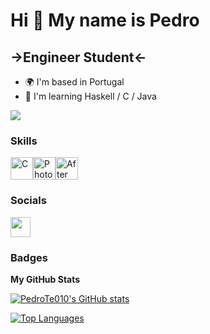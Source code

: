Hi 👋 My name is Pedro
======================

\->Engineer Student<-
---------------------------------

*   🌍  I'm based in Portugal
*   🧠  I'm learning Haskell / C / Java
<p align="left">     
<a href="https://www.github.com/PedroTe010" target="_blank" rel="noreferrer"><img src="https://img.shields.io/github/followers/PedroTe010?logo=github&style=for-the-badge&color=facc15&labelColor=000000" /></a>
</p>

### Skills 
<p align="left">
<a href="https://docs.microsoft.com/en-us/cpp/?view=msvc-170" target="_blank" rel="noreferrer"><img src="https://raw.githubusercontent.com/danielcranney/readme-generator/main/public/icons/skills/c-colored.svg" width="36" height="36" alt="C" /></a><a href="https://www.adobe.com/uk/products/photoshop.html" target="_blank" rel="noreferrer"><img src="https://raw.githubusercontent.com/danielcranney/readme-generator/main/public/icons/skills/photoshop-colored-dark.svg" width="36" height="36" alt="Photoshop" /></a><a href="https://www.adobe.com/uk/products/aftereffects.html" target="_blank" rel="noreferrer"><img src="https://raw.githubusercontent.com/danielcranney/readme-generator/main/public/icons/skills/aftereffects-colored-dark.svg" width="36" height="36" alt="After Effects" /></a>
                    </p>
                    

### Socials
                  
<p align="left"> <a href="https://www.github.com/PedroTe010" target="_blank" rel="noreferrer"> <picture> <source media="(prefers-color-scheme: dark)" srcset="https://raw.githubusercontent.com/danielcranney/readme-generator/main/public/icons/socials/github-dark.svg" /> <source media="(prefers-color-scheme: light)" srcset="https://raw.githubusercontent.com/danielcranney/readme-generator/main/public/icons/socials/github.svg" /> <img src="https://raw.githubusercontent.com/danielcranney/readme-generator/main/public/icons/socials/github.svg" width="32" height="32" /> </picture> </a></p>

### Badges

<b>My GitHub Stats</b>

<a href="http://www.github.com/PedroTe010"><img src="https://github-readme-stats.vercel.app/api?username=PedroTe010&show_icons=true&hide=&count_private=true&title_color=64748b&text_color=444e59&icon_color=facc15&bg_color=000000&hide_border=true&show_icons=true" alt="PedroTe010's GitHub stats" /></a>

<a href="https://github.com/PedroTe010" align="left"><img src="https://github-readme-stats.vercel.app/api/top-langs/?username=PedroTe010&langs_count=10&title_color=64748b&text_color=444e59&icon_color=facc15&bg_color=000000&hide_border=true&locale=en&custom_title=Top%20%Languages" alt="Top Languages" /></a>
